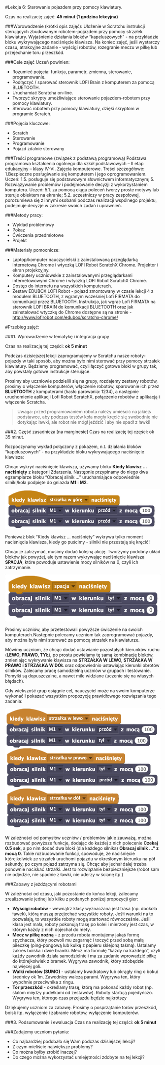 #Lekcja 6: Sterowanie pojazdem przy pomocy klawiatury.

Czas na realizację zajęć: **45 minut (1 godzina lekcyjna)**
  
###Wprowadzenie (krótki opis zajęć):
Ułożenie w Scratchu instrukcji sterujących zbudowanym robotem-pojazdem przy pomocy strzałek klawiatury. Wyjaśnienie działania bloków “kapeluszowych” - na przykładzie bloku wykrywającego naciśnięcie klawisza. Na koniec zajęć, jeśli wystarczy czasu, atrakcyjne zadanie - wyścigi robotów, rozegranie meczu w piłkę lub przejechanie toru przeszkód.
  
###Cele zajęć
Uczeń powinien:
- Rozumieć pojęcia: funkcja, parametr, zmienna, sterowanie, programowanie.
- Podłączyć / sparować sterownik LOFI Brain z komputerem za pomocą BLUETOOTH.
- Uruchamiać Scratcha on-line.
- Tworzyć skrypty umożliwiające sterowanie pojazdem-robotem przy pomocy klawiatury.
- Sterować robotem przy pomocy klawiatury, dzięki skryptom w programie Scratch.

###Pojęcia kluczowe:
- Scratch
- Sterowanie
- Programowanie
- Pojazd zdalnie sterowany


###Treści programowe (związek z podstawą programową)
Podstawa programowa kształcenia ogólnego dla szkół podstawowych – II etap edukacyjny – klasy IV-VI. Zajęcia komputerowe. Treści szczegółowe:
1.Bezpieczne posługiwanie się komputerem i jego oprogramowaniem. Uczeń:
1.5. posługuje się podstawowym słownictwem informatycznym;
5. Rozwiązywanie problemów i podejmowanie decyzji z wykorzystaniem komputera.
Uczeń:
	5.1. za pomocą ciągu poleceń tworzy proste motywy lub steruje obiektem na ekranie;
	5.2. uczestniczy w pracy zespołowej, porozumiewa się z innymi osobami podczas
realizacji wspólnego projektu, podejmuje decyzje w zakresie swoich zadań i
uprawnień.


###Metody pracy:
- Wykład problemowy
- Pokaz
- Ćwiczenia przedmiotowe
- Projekt


###Materiały pomocnicze:
- Laptop/komputer nauczycielski z zainstalowaną przeglądarką internetową Chrome i wtyczką LOFI Robot ScratchX Chrome. 
Projektor i ekran projekcyjny.
- Komputery uczniowskie z zainstalowanymi przeglądarkami internetowowymi Chrome  i wtyczką LOFI Robot ScratchX Chrome. 
- Dostęp do internetu na wszystkich komputerach.
- Zestaw EDUBOX LOFI Robot - pojazd zmontowany w czasie lekcji 4 z modułem BLUETOOTH, z wgranym wcześniej Lofi FIRMATA do komunikacji przez BLUETOOTH. Instrukcja, jak wgrać Lofi FIRMATA na sterownik LOFI BRAIN do komunikacji BLUETOOTH oraz jak zainstalować wtyczkę do Chrome dostępne są na stronie  - http://www.lofirobot.com/edubox/scratchx-chrome/




#Przebieg zajęć:
 
###1. Wprowadzenie w tematykę i integracja grupy              

Czas na realizację tej części: **ok 5 minut**

Podczas dzisiejszej lekcji zaprogramujemy w Scratchu nasze roboty-pojazdy w taki sposób, aby można było nimi sterować przy pomocy strzałek klawiatury. Będziemy programować, czyli łączyć gotowe bloki w grupy tak, aby powstały gotowe instrukcje sterujące.

Prosimy aby uczniowie podzielili się na grupy, rozdajemy zestawy robotów, prosimy o włączenie komputerów, włączenie robotów, sparowanie ich przez **BLUETOOTH** z komputerami (hasło parowania: 1234), a następnie uruchomienie aplikacji Lofi Robot ScratchX, połączenie robotów z aplikacją i włączenie Scratcha. 


> Uwaga: przed programowaniem robota należy umieścić na jakiejś podstawce, aby podczas testów koła mogły kręcić się swobodnie nie dotykając ławki, ale robot nie mógł jeździć i aby nie spadł z ławki!


 
 
###2. Część zasadnicza
[na marginesie] Czas na realizację tej części: ok 35 minut.

Rozpoczynamy wykład połączony z pokazem, n.t. działania bloków “kapeluszowych” - na przykładzie bloku wykrywającego naciśnięcie klawisza:


Chcąc wykryć naciśnięcie klawisza, używamy bloku **Kiedy klawisz … naciśnięty** z kategorii Zdarzenia. Następnie przypinamy do niego dwa egzemplarze bloku “Obracaj silnik …” uruchamiające odpowiednie silniki/koła podpięte do gniazda **M1** i **M2**.

![](klawiatura_gora.png)

Ponieważ blok “Kiedy klawisz … naciśnięty” wykrywa tylko moment naciśnięcia klawisza, kiedy go puścimy - silniki nie przestają się kręcić! 

Chcąc je zatrzymać, musimy dodać kolejną akcję. Tworzymy podobny układ bloków jak powyżej, ale tym razem wykrywając naciśnięcie klawisza **SPACJA**, które powoduje ustawienie mocy silników na 0, czyli ich zatrzymanie.

![](klawiatura_stop.png)

Prosimy uczniów, aby przetestowali powyższe ćwiczenie na swoich komputerach.Następnie polecamy uczniom tak zaprogramować pojazdy, aby można było nimi sterować za pomocą strzałek na klawiaturze. 

Mówimy uczniom, że chcąc dodać ustawianie pozostałych kierunków ruchu (**LEWO, PRAWO, TYŁ**), po prostu powielamy tę samą kombinację bloków, zmieniając wykrywanie klawisza na **STRZAŁKA W LEWO, STRZAŁKA W PRAWO i STRZAŁKA W DÓŁ** oraz odpowiednio ustawiając kierunki obrotów silników. Zalecamy pracę samodzielną uczniów w grupach i testowanie. Pomyłki są dopuszczalne, a nawet mile widziane (uczenie się na własych błędach).

Gdy większość grup osiągnie cel, nauczyciel może na swoim komputerze wykonać i pokazać wszystkim propozycję prawidłowego rozwiązania tego zadania:

![](klawiatura_lewo_prawo_dol.png)

W zależności od pomysłów uczniów / problemów jakie zauważą, można rozbudować powyższe funkcje, dodając do każdej z nich polecenie **Czekaj 0.5 sek**, a po nim dodać dwa bloki (dla każdego silnika) **Obracaj silnik …” z mocą 0**. Takie rozbudowanie funkcji, spowoduje, że naciśnięcie którejkolwiek ze strzałek uruchomi pojazdu w określonym kierunku na pół sekundy, po czym pojazd zatrzyma się. Chcąc aby jechał dalej trzeba ponownie naciskać strzałki. Jest to rozwiązanie bezpieczniejsze (robot sam nie odjedzie, nie spadnie z ławki, nie uderzy w ścianę itp.)

###Zabawy z jeżdźącymi robotami

W zależności od czasu, jaki pozostanie do końca lekcji, zalecamy zrealizowanie jednej lub kilku z podanych poniżej propozycji gier:
- **Wyścigi robotów** - wewnątrz klasy wyznaczana jest trasa (np. dookoła ławek), którą muszą przejechać wszystkie roboty. Jeśłi warunki na to pozwalają, to wszystkie roboty mogą startować równocześnie. Jeśli klasa jest mała, roboty pokonują trasę po kolei i mierzony jest czas, w którym każdy z nich dojechał do mety.
- **Mecz w piłkę nożną** - z przodu robota montujemy jakąś formę spychacza, który pozwoli mu zagarnąć i toczyć przed sobą małą piłeczkę (ping-pongową lub kulkę z papieru sklejoną taśmą). Ustalamy zakres boiska i dwie bramki. Mecz ma formułę “każdy na każdego”, czyli każdy zawodnik działa samodzielnie i ma za zadanie wprowadzić piłkę do którejkolwiek z bramek. Wygrywa zawodnik, który zdobędzie najwięcej goli.
- **Walki robotów (SUMO)** -  ustalamy kwadratowy lub okrągły ring o boku/średnicy ok 1m. Zawodnicy walczą parami. Wygrywa ten, który wypchnie przeciwnika z ringu.
- **Tor przeszkód** - określamy trasę, którą ma pokonać każdy robot (np. slalom między pudełkami od zestawów). Roboty startują pojedyńczo. Wygrywa ten, którego czas przejazdu będzie najkrótszy
 
Dziękujemy uczniom za zabawę. Prosimy o posprzątanie torów przeszkód, boisk itp. wyłączenie i zabranie robotów, wyłączenie komputerów. 

###3. Podsumowanie i ewaluacja
Czas na realizację tej części: **ok 5 minut**

###Zadajemy uczniom pytania:
- Co najbardziej podobało się Wam podczas dzisiejszej lekcji?
- Z czym mieliście największe problemy?
- Co można byłby zrobić inaczej?
- Do czego można wykorzystać umiejętności zdobyte na tej lekcji?

